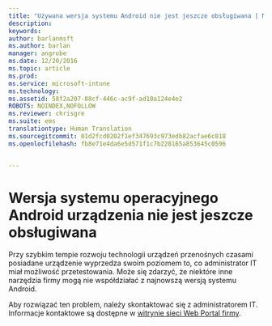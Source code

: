 ```yaml
---
title: "Używana wersja systemu Android nie jest jeszcze obsługiwana | Microsoft Docs"
description: 
keywords: 
author: barlanmsft
ms.author: barlan
manager: angrobe
ms.date: 12/20/2016
ms.topic: article
ms.prod: 
ms.service: microsoft-intune
ms.technology: 
ms.assetid: 58f2a207-88cf-446c-ac9f-ad10a124e4e2
ROBOTS: NOINDEX,NOFOLLOW
ms.reviewer: chrisgre
ms.suite: ems
translationtype: Human Translation
ms.sourcegitcommit: 01d2fcd0202f1ef347693c973edb82acfae6c818
ms.openlocfilehash: fb8e71e4da6e5d571f1c7b228165a853645c0596


---
```

# <a name="your-android-devices-operating-system-version-isnt-yet-supported"></a>Wersja systemu operacyjnego Android urządzenia nie jest jeszcze obsługiwana

Przy szybkim tempie rozwoju technologii urządzeń przenośnych czasami posiadane urządzenie wyprzedza swoim poziomem to, co administrator IT miał możliwość przetestowania. Może się zdarzyć, że niektóre inne narzędzia firmy mogą nie współdziałać z najnowszą wersją systemu Android.

Aby rozwiązać ten problem, należy skontaktować się z administratorem IT. Informacje kontaktowe są dostępne w [witrynie sieci Web Portal firmy](http://portal.manage.microsoft.com).



<!--HONumber=Dec16_HO3-->


